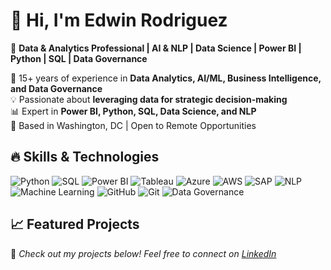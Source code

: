# 👋 Hi, I'm Edwin Rodriguez
🔹 **Data & Analytics Professional | AI & NLP | Data Science | Power BI | Python | SQL | Data Governance**

🚀 15+ years of experience in **Data Analytics, AI/ML, Business Intelligence, and Data Governance**  
💡 Passionate about **leveraging data for strategic decision-making**  
📊 Expert in **Power BI, Python, SQL, Data Science, and NLP**  
📍 Based in Washington, DC | Open to Remote Opportunities  

## 🔥 Skills & Technologies
![Python](https://img.shields.io/badge/Python-3776AB?style=for-the-badge&logo=python&logoColor=white)
![SQL](https://img.shields.io/badge/SQL-4479A1?style=for-the-badge&logo=postgresql&logoColor=white)
![Power BI](https://img.shields.io/badge/Power_BI-F2C811?style=for-the-badge&logo=power-bi&logoColor=black)
![Tableau](https://img.shields.io/badge/Tableau-E97627?style=for-the-badge&logo=tableau&logoColor=white)
![Azure](https://img.shields.io/badge/Azure-0078D4?style=for-the-badge&logo=microsoft-azure&logoColor=white)
![AWS](https://img.shields.io/badge/AWS-232F3E?style=for-the-badge&logo=amazon-aws&logoColor=white)
![SAP](https://img.shields.io/badge/SAP-0FAAFF?style=for-the-badge&logo=sap&logoColor=white)
![NLP](https://img.shields.io/badge/NLP-FF6F00?style=for-the-badge&logo=google&logoColor=white)
![Machine Learning](https://img.shields.io/badge/Machine_Learning-00A65A?style=for-the-badge&logo=scikit-learn&logoColor=white)
![GitHub](https://img.shields.io/badge/GitHub-181717?style=for-the-badge&logo=github&logoColor=white)
![Git](https://img.shields.io/badge/Git-F05032?style=for-the-badge&logo=git&logoColor=white)
![Data Governance](https://img.shields.io/badge/Data_Governance-00758F?style=for-the-badge&logo=data&logoColor=white)


## 📈 Featured Projects



💬 _Check out my projects below! Feel free to connect on [LinkedIn](https://www.linkedin.com/in/edwinrodriguezvalverde/)_

